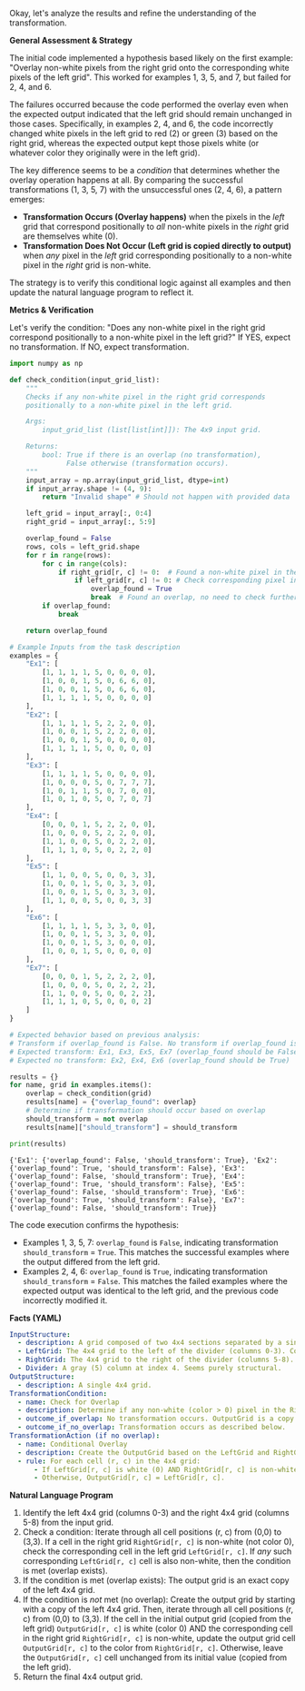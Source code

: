 Okay, let's analyze the results and refine the understanding of the transformation.

**General Assessment & Strategy**

The initial code implemented a hypothesis based likely on the first example: "Overlay non-white pixels from the right grid onto the corresponding white pixels of the left grid". This worked for examples 1, 3, 5, and 7, but failed for 2, 4, and 6.

The failures occurred because the code performed the overlay even when the expected output indicated that the left grid should remain unchanged in those cases. Specifically, in examples 2, 4, and 6, the code incorrectly changed white pixels in the left grid to red (2) or green (3) based on the right grid, whereas the expected output kept those pixels white (or whatever color they originally were in the left grid).

The key difference seems to be a *condition* that determines whether the overlay operation happens at all. By comparing the successful transformations (1, 3, 5, 7) with the unsuccessful ones (2, 4, 6), a pattern emerges:

*   **Transformation Occurs (Overlay happens)** when the pixels in the *left* grid that correspond positionally to *all* non-white pixels in the *right* grid are themselves white (0).
*   **Transformation Does Not Occur (Left grid is copied directly to output)** when *any* pixel in the *left* grid corresponding positionally to a non-white pixel in the *right* grid is non-white.

The strategy is to verify this conditional logic against all examples and then update the natural language program to reflect it.

**Metrics & Verification**

Let's verify the condition: "Does any non-white pixel in the right grid correspond positionally to a non-white pixel in the left grid?" If YES, expect no transformation. If NO, expect transformation.


``` python
import numpy as np

def check_condition(input_grid_list):
    """
    Checks if any non-white pixel in the right grid corresponds
    positionally to a non-white pixel in the left grid.

    Args:
        input_grid_list (list[list[int]]): The 4x9 input grid.

    Returns:
        bool: True if there is an overlap (no transformation),
              False otherwise (transformation occurs).
    """
    input_array = np.array(input_grid_list, dtype=int)
    if input_array.shape != (4, 9):
        return "Invalid shape" # Should not happen with provided data

    left_grid = input_array[:, 0:4]
    right_grid = input_array[:, 5:9]

    overlap_found = False
    rows, cols = left_grid.shape
    for r in range(rows):
        for c in range(cols):
            if right_grid[r, c] != 0:  # Found a non-white pixel in the right grid
                if left_grid[r, c] != 0: # Check corresponding pixel in the left grid
                    overlap_found = True
                    break  # Found an overlap, no need to check further
        if overlap_found:
            break

    return overlap_found

# Example Inputs from the task description
examples = {
    "Ex1": [
        [1, 1, 1, 1, 5, 0, 0, 0, 0],
        [1, 0, 0, 1, 5, 0, 6, 6, 0],
        [1, 0, 0, 1, 5, 0, 6, 6, 0],
        [1, 1, 1, 1, 5, 0, 0, 0, 0]
    ],
    "Ex2": [
        [1, 1, 1, 1, 5, 2, 2, 0, 0],
        [1, 0, 0, 1, 5, 2, 2, 0, 0],
        [1, 0, 0, 1, 5, 0, 0, 0, 0],
        [1, 1, 1, 1, 5, 0, 0, 0, 0]
    ],
    "Ex3": [
        [1, 1, 1, 1, 5, 0, 0, 0, 0],
        [1, 0, 0, 0, 5, 0, 7, 7, 7],
        [1, 0, 1, 1, 5, 0, 7, 0, 0],
        [1, 0, 1, 0, 5, 0, 7, 0, 7]
    ],
    "Ex4": [
        [0, 0, 0, 1, 5, 2, 2, 0, 0],
        [1, 0, 0, 0, 5, 2, 2, 0, 0],
        [1, 1, 0, 0, 5, 0, 2, 2, 0],
        [1, 1, 1, 0, 5, 0, 2, 2, 0]
    ],
    "Ex5": [
        [1, 1, 0, 0, 5, 0, 0, 3, 3],
        [1, 0, 0, 1, 5, 0, 3, 3, 0],
        [1, 0, 0, 1, 5, 0, 3, 3, 0],
        [1, 1, 0, 0, 5, 0, 0, 3, 3]
    ],
    "Ex6": [
        [1, 1, 1, 1, 5, 3, 3, 0, 0],
        [1, 0, 0, 1, 5, 3, 3, 0, 0],
        [1, 0, 0, 1, 5, 3, 0, 0, 0],
        [1, 0, 0, 1, 5, 0, 0, 0, 0]
    ],
    "Ex7": [
        [0, 0, 0, 1, 5, 2, 2, 2, 0],
        [1, 0, 0, 0, 5, 0, 2, 2, 2],
        [1, 1, 0, 0, 5, 0, 0, 2, 2],
        [1, 1, 1, 0, 5, 0, 0, 0, 2]
    ]
}

# Expected behavior based on previous analysis:
# Transform if overlap_found is False. No transform if overlap_found is True.
# Expected transform: Ex1, Ex3, Ex5, Ex7 (overlap_found should be False)
# Expected no transform: Ex2, Ex4, Ex6 (overlap_found should be True)

results = {}
for name, grid in examples.items():
    overlap = check_condition(grid)
    results[name] = {"overlap_found": overlap}
    # Determine if transformation should occur based on overlap
    should_transform = not overlap
    results[name]["should_transform"] = should_transform

print(results)
```
```
{'Ex1': {'overlap_found': False, 'should_transform': True}, 'Ex2': {'overlap_found': True, 'should_transform': False}, 'Ex3': {'overlap_found': False, 'should_transform': True}, 'Ex4': {'overlap_found': True, 'should_transform': False}, 'Ex5': {'overlap_found': False, 'should_transform': True}, 'Ex6': {'overlap_found': True, 'should_transform': False}, 'Ex7': {'overlap_found': False, 'should_transform': True}}

```
The code execution confirms the hypothesis:
*   Examples 1, 3, 5, 7: `overlap_found` is `False`, indicating transformation `should_transform` = `True`. This matches the successful examples where the output differed from the left grid.
*   Examples 2, 4, 6: `overlap_found` is `True`, indicating transformation `should_transform` = `False`. This matches the failed examples where the expected output was identical to the left grid, and the previous code incorrectly modified it.

**Facts (YAML)**


```yaml
InputStructure:
  - description: A grid composed of two 4x4 sections separated by a single vertical gray divider column.
  - LeftGrid: The 4x4 grid to the left of the divider (columns 0-3). Contains various colors.
  - RightGrid: The 4x4 grid to the right of the divider (columns 5-8). Contains various colors.
  - Divider: A gray (5) column at index 4. Seems purely structural.
OutputStructure:
  - description: A single 4x4 grid.
TransformationCondition:
  - name: Check for Overlap
  - description: Determine if any non-white (color > 0) pixel in the RightGrid corresponds positionally to a non-white pixel in the LeftGrid.
  - outcome_if_overlap: No transformation occurs. OutputGrid is a copy of LeftGrid.
  - outcome_if_no_overlap: Transformation occurs as described below.
TransformationAction (if no overlap):
  - name: Conditional Overlay
  - description: Create the OutputGrid based on the LeftGrid and RightGrid.
  - rule: For each cell (r, c) in the 4x4 grid:
      - If LeftGrid[r, c] is white (0) AND RightGrid[r, c] is non-white (> 0), then OutputGrid[r, c] = RightGrid[r, c].
      - Otherwise, OutputGrid[r, c] = LeftGrid[r, c].
```


**Natural Language Program**

1.  Identify the left 4x4 grid (columns 0-3) and the right 4x4 grid (columns 5-8) from the input grid.
2.  Check a condition: Iterate through all cell positions (r, c) from (0,0) to (3,3). If a cell in the right grid `RightGrid[r, c]` is non-white (not color 0), check the corresponding cell in the left grid `LeftGrid[r, c]`. If *any* such corresponding `LeftGrid[r, c]` cell is also non-white, then the condition is met (overlap exists).
3.  If the condition is met (overlap exists): The output grid is an exact copy of the left 4x4 grid.
4.  If the condition is *not* met (no overlap): Create the output grid by starting with a copy of the left 4x4 grid. Then, iterate through all cell positions (r, c) from (0,0) to (3,3). If the cell in the initial output grid (copied from the left grid) `OutputGrid[r, c]` is white (color 0) AND the corresponding cell in the right grid `RightGrid[r, c]` is non-white, update the output grid cell `OutputGrid[r, c]` to the color from `RightGrid[r, c]`. Otherwise, leave the `OutputGrid[r, c]` cell unchanged from its initial value (copied from the left grid).
5.  Return the final 4x4 output grid.